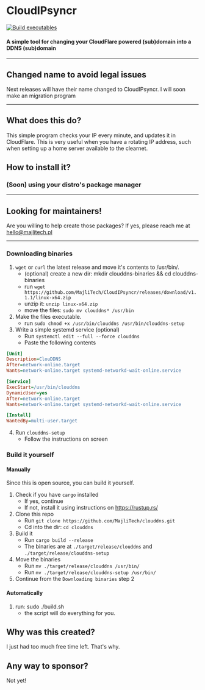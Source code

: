 # CloudIPsyncr 

[![Build executables](https://github.com/MajliTech/clouddns/actions/workflows/build.yml/badge.svg)](https://github.com/MajliTech/clouddns/actions/workflows/build.yml)
#### A simple tool for changing your CloudFlare powered (sub)domain into a DDNS (sub)domain
---

## Changed name to avoid legal issues 

Next releases will have their name changed to CloudIPsyncr. I will soon make an migration program

---
## What does this do?
This simple program checks your IP every minute, and updates it in CloudFlare. This is very useful when you have a rotating IP address, such when setting up a home server available to the clearnet. 
## How to install it?
### (Soon) using your distro's package manager

---
## Looking for maintainers!
Are you willing to help create those packages? If yes, please reach me at hello@majlitech.pl

---


### Downloading binaries
1. `wget` or `curl` the latest release and move it's contents to /usr/bin/. 
    - (optional) create a new dir: mkdir clouddns-binaries && cd clouddns-binaries
    - run `wget https://github.com/MajliTech/CloudIPsyncr/releases/download/v1.1.1/linux-x64.zip`
    - unzip it: `unzip linux-x64.zip`
    - move the files: `sudo mv clouddns* /usr/bin`
2. Make the files executable.
    - run `sudo chmod +x /usr/bin/clouddns /usr/bin/clouddns-setup`
3. Write a simple systemd service (optional)
   - Run `systemctl edit --full --force clouddns`
   - Paste the following contents
```ini
[Unit]
Description=ClouDDNS
After=network-online.target
Wants=network-online.target systemd-networkd-wait-online.service

[Service]
ExecStart=/usr/bin/clouddns
DynamicUser=yes
After=network-online.target
Wants=network-online.target systemd-networkd-wait-online.service

[Install]
WantedBy=multi-user.target
```
4. Run `clouddns-setup`
    - Follow the instructions on screen
### Build it yourself
#### Manually
Since this is open source, you can build it yourself.
1. Check if you have `cargo` installed
    - If yes, continue
    - If not, install it using instructions on https://rustup.rs/
2. Clone this repo
    - Run `git clone https://github.com/MajliTech/clouddns.git`
    - Cd into the dir: `cd clouddns`
3. Build it
    - Run `cargo build --release`
    - The binaries are at `./target/release/clouddns` and `./target/release/clouddns-setup`
4. Move the binaries
    - Run `mv ./target/release/clouddns /usr/bin/`
    - Run `mv ./target/release/clouddns-setup /usr/bin/`
5. Continue from the `Downloading binaries` step 2
#### Automatically
1. run: sudo ./build.sh
    - the script will do everything for you.
## Why was this created?
I just had too much free time left. That's why.
## Any way to sponsor?
Not yet!
